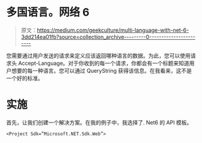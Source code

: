# 多国语言。网络 6

> 原文：<https://medium.com/geekculture/multi-language-with-net-6-3dd214ea01fb?source=collection_archive---------0----------------------->

您需要通过用户发送的请求来定义应该返回哪种语言的数据。为此，您可以使用请求头 Accept-Language。对于你收到的每一个请求，你都会有一个标题来知道用户想要的每一种语言。您可以通过 QueryString 获得该信息。在我看来，这不是一个好的标准。

# 实施

首先，让我们创建一个解决方案。在我的例子中，我选择了. Net6 的 API 模板。

```
<Project Sdk=”Microsoft.NET.Sdk.Web”>
```